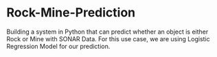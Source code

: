 # Rock-Mine-Prediction
Building a system in Python that can predict whether an object is either Rock or Mine with SONAR Data. For this use case, we are using Logistic Regression Model for our prediction.

